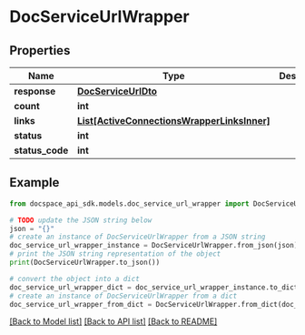 # DocServiceUrlWrapper

## Properties

Name | Type | Description | Notes
------------ | ------------- | ------------- | -------------
**response** | [**DocServiceUrlDto**](DocServiceUrlDto.md) |  | [optional] 
**count** | **int** |  | [optional] 
**links** | [**List[ActiveConnectionsWrapperLinksInner]**](ActiveConnectionsWrapperLinksInner.md) |  | [optional] 
**status** | **int** |  | [optional] 
**status_code** | **int** |  | [optional] 

## Example

```python
from docspace_api_sdk.models.doc_service_url_wrapper import DocServiceUrlWrapper

# TODO update the JSON string below
json = "{}"
# create an instance of DocServiceUrlWrapper from a JSON string
doc_service_url_wrapper_instance = DocServiceUrlWrapper.from_json(json)
# print the JSON string representation of the object
print(DocServiceUrlWrapper.to_json())

# convert the object into a dict
doc_service_url_wrapper_dict = doc_service_url_wrapper_instance.to_dict()
# create an instance of DocServiceUrlWrapper from a dict
doc_service_url_wrapper_from_dict = DocServiceUrlWrapper.from_dict(doc_service_url_wrapper_dict)
```
[[Back to Model list]](../README.md#documentation-for-models) [[Back to API list]](../README.md#documentation-for-api-endpoints) [[Back to README]](../README.md)


